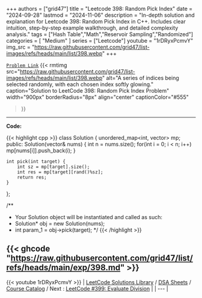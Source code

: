 
+++
authors = ["grid47"]
title = "Leetcode 398: Random Pick Index"
date = "2024-09-28"
lastmod = "2024-11-06"
description = "In-depth solution and explanation for Leetcode 398: Random Pick Index in C++. Includes clear intuition, step-by-step example walkthrough, and detailed complexity analysis."
tags = ["Hash Table","Math","Reservoir Sampling","Randomized"]
categories = [
    "Medium"
]
series = ["Leetcode"]
youtube = "1rDRyxPcmvY"
img_src = "https://raw.githubusercontent.com/grid47/list-images/refs/heads/main/list/398.webp"
+++



[`Problem Link`](https://leetcode.com/problems/random-pick-index/description/)
{{< rmtimg 
    src="https://raw.githubusercontent.com/grid47/list-images/refs/heads/main/list/398.webp" 
    alt="A series of indices being selected randomly, with each chosen index softly glowing."
    caption="Solution to LeetCode 398: Random Pick Index Problem"
    width="900px"
    borderRadius="8px"
    align="center" 
    captionColor="#555"
>}}
---
**Code:**

{{< highlight cpp >}}
class Solution {
    unordered_map<int, vector<int>> mp;
public:
    Solution(vector<int>& nums) {
        int n = nums.size();
        for(int i = 0; i < n; i++)
        mp[nums[i]].push_back(i);
    }
    
    int pick(int target) { 
        int sz = mp[target].size();
        int res = mp[target][rand()%sz];
        return res;
    }
};

/**
 * Your Solution object will be instantiated and called as such:
 * Solution* obj = new Solution(nums);
 * int param_1 = obj->pick(target);
 */
{{< /highlight >}}

{{< ghcode "https://raw.githubusercontent.com/grid47/list/refs/heads/main/exp/398.md" >}}
---
{{< youtube 1rDRyxPcmvY >}}
| [LeetCode Solutions Library](https://grid47.xyz/leetcode/) / [DSA Sheets](https://grid47.xyz/sheets/) / [Course Catalog](https://grid47.xyz/courses/) / Next : [LeetCode #399: Evaluate Division](https://grid47.xyz/leetcode/solution-399-evaluate-division/) |
| --- |
